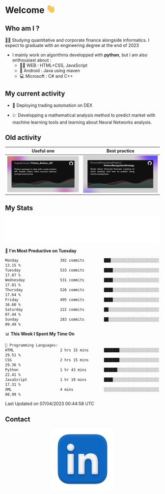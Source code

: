 # Welcome <img src="assets/hello.gif" width="30px"/>


## Who am I ?

:man_student: Studying quantitative and corporate finance alongside informatics. I expect to graduate with an engineering degree at the end of 2023

*  I mainly work on algorithms developped with **python**, but I am also enthousiast about :
    * :man_technologist: WEB : HTML+CSS, JavaScript
    * :iphone: Android : Java using maven
    * :computer: Microsoft : C# and C++

## My current activity

* :rocket: Deploying trading automation on DEX

* :chart: Developping a mathematical analysis method to predict market with machine learning tools and learning about Neural Networks analysis.

## Old activity

| Useful one | Best practice|
| ------------- | ------------- |
| [![](assets/BrokerAPI.png)](https://github.com/hugodemenez/Python_Brokers_API)  | [![](assets/PatternRecognitionStrategy.png)](https://github.com/FinancialForecastingProject/PatternRecognitionStrategy.git)  |

## My Stats

<p align=center>
<img src="metrics.plugin.wakatime.svg" alt="Metrics">
</p>

<!--START_SECTION:waka-->
📅 **I'm Most Productive on Tuesday** 

```text
Monday                   392 commits         ███░░░░░░░░░░░░░░░░░░░░░░   13.15 % 
Tuesday                  533 commits         ████░░░░░░░░░░░░░░░░░░░░░   17.87 % 
Wednesday                531 commits         ████░░░░░░░░░░░░░░░░░░░░░   17.81 % 
Thursday                 526 commits         ████░░░░░░░░░░░░░░░░░░░░░   17.64 % 
Friday                   495 commits         ████░░░░░░░░░░░░░░░░░░░░░   16.60 % 
Saturday                 222 commits         ██░░░░░░░░░░░░░░░░░░░░░░░   07.44 % 
Sunday                   283 commits         ██░░░░░░░░░░░░░░░░░░░░░░░   09.49 % 
```


📊 **This Week I Spent My Time On** 

```text
💬 Programming Languages: 
HTML                     2 hrs 15 mins       ███████░░░░░░░░░░░░░░░░░░   29.51 % 
CSS                      2 hrs 15 mins       ███████░░░░░░░░░░░░░░░░░░   29.36 % 
Python                   1 hr 43 mins        ██████░░░░░░░░░░░░░░░░░░░   22.41 % 
JavaScript               1 hr 19 mins        ████░░░░░░░░░░░░░░░░░░░░░   17.31 % 
XML                      4 mins              ░░░░░░░░░░░░░░░░░░░░░░░░░   00.99 % 
```


 Last Updated on 07/04/2023 00:44:58 UTC
<!--END_SECTION:waka-->

## Contact

<p align=center >
<a href="https://www.linkedin.com/in/hugo-demenez/">
<picture>
  <source media="(prefers-color-scheme: dark)" srcset="assets/linkedin_light.png">
  <img height="200px" width="200px" alt="Linkedin link" src="assets/linkedin.png">
</picture>
</a>
</p>


